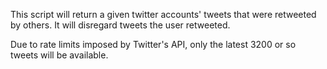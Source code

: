 This script will return a given twitter accounts' tweets that were retweeted by others. It will disregard tweets the user retweeted.

Due to rate limits imposed by Twitter's API, only the latest 3200 or so tweets will be available.
